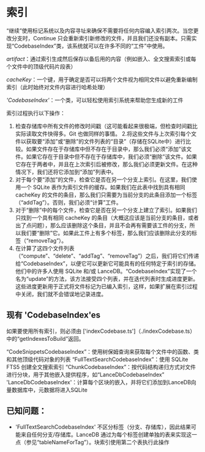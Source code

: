 # 索引

“继续”使用标记系统以及内容寻址来确保不需要将任何内容编入索引两次。当您更改分支时，Continue 只会重新索引新修改的文件，并且我们还没有副本。只需实现“CodebaseIndex”类，该系统就可以在许多不同的“工件”中使用。

_artifact_：通过索引生成然后保存以备后用的内容（例如嵌入、全文搜索索引或每个文件中的顶级代码片段表）

_cacheKey_：一个键，用于确定是否可以将两个文件视为相同文件以避免重新编制索引（此时始终对文件内容进行哈希处理）

_'CodebaseIndex'_：一个类，可以轻松使用索引系统来帮助您生成新的工件

索引过程执行以下操作：

1. 检查存储库中所有文件的修改时间戳（这可能看起来很极端，但检查时间戳比实际读取文件快得多。Git 也做同样的事情。
2.将这些文件与上次索引每个文件以获取要“添加”或“删除”的文件列表的“目录”（存储在SQLite中）进行比较。如果文件存在于存储库中但不存在于目录中，那么我们必须“添加”该文件。如果它存在于目录中但不存在于存储库中，我们必须“删除”该文件。如果它存在于两者中，并且在上次索引后被修改，那么我们必须更新文件。在这种情况下，我们还将它添加到“添加”列表中。
3. 对于每个要“添加”的文件，检查它是否在另一个分支上索引。在这里，我们使用一个 SQLite 表作为索引文件的缓存。如果我们在此表中找到具有相同 cacheKey 的文件的条目，那么我们只需要为当前分支的此条目添加一个标签 （“addTag”）。否则，我们必须“计算”工件。
4. 对于“删除”中的每个文件，检查它是否在另一个分支上建立了索引。如果我们只找到一个具有相同 cacheKey 的条目（大概这应该是当前分支的条目，或者出了点问题），那么应该删除这个条目，并且不会再有需要该工件的分支，所以我们要“删除”它。如果此工件上有多个标签，那么我们应该删除此分支的标签（“removeTag”）。
5. 在计算了这四个文件列表（“compute”、“delete”、“addTag”、“removeTag”）之后，我们将它们传递给“CodebaseIndex”，以便它可以更新它可能具有的任何特定于索引的存储。他们中的许多人使用 SQLite 和/或 LanceDB。“CodebaseIndex”实现了一个名为“update”的方法，该方法接受四个列表，并在迭代列表时生成进度更新。这些进度更新用于正式将文件标记为已编入索引，这样，如果扩展在索引过程中关闭，我们就不会错误地记录进度。

## 现有 'CodebaseIndex'es

如果要使用所有索引，则必须由 ['indexCodebase.ts']（./indexCodebase.ts） 中的“getIndexesToBuild”返回。

“CodeSnippetsCodebaseIndex”：使用树保姆查询来获取每个文件中的函数、类和其他顶级代码对象的列表
“FullTextSearchCodebaseIndex”：使用 SQLite FTS5 创建全文搜索索引
“ChunkCodebaseIndex”：按代码结构递归方式对文件进行分块，用于其他嵌入提供程序，如“LanceDbCodebaseIndex”
'LanceDbCodebaseIndex'：计算每个区块的嵌入，并将它们添加到LanceDB向量数据库中，元数据将进入SQLite

## 已知问题：

- 'FullTextSearchCodebaseIndex' 不区分标签（分支、存储库），因此结果可能来自任何分支/存储库。LanceDB 通过为每个标签创建单独的表来实现这一点（参见“tableNameForTag”）。块索引使用第二个表执行此操作